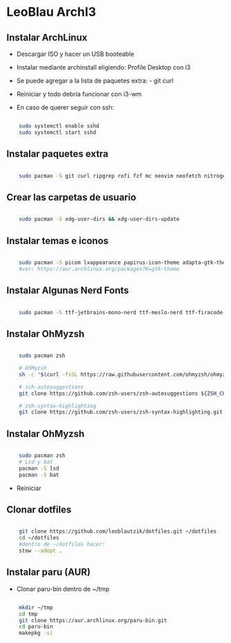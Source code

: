 # LeoBlau ArchI3


## Instalar ArchLinux

+ Descargar ISO y hacer un USB booteable
+ Instalar mediante archinstall eligiendo: Profile Desktop con i3
+ Se puede agregar a la lista de paquetes extra:
        - git curl 

+ Reiniciar y todo debría funcionar con i3-wm
+ En caso de querer seguir con ssh: 

```bash

    sudo systemctl enable sshd 
    sudo systemctl start sshd
```   


## Instalar paquetes extra

```bash

    sudo pacman -S git curl ripgrep rofi fzf mc neovim neofetch nitrogen firefox alacritty stow xclip pcmanfm zip unzip p7zip
``` 


## Crear las carpetas de usuario
    
```bash

    sudo pacman -S xdg-user-dirs && xdg-user-dirs-update
```

## Instalar temas e iconos

```bash

    sudo pacman -S picom lxappearance papirus-icon-theme adapta-gtk-theme arc-gtk-theme arc-solid-gtk-theme 
    #ver: https://aur.archlinux.org/packages?K=gtk-theme
``` 

## Instalar Algunas Nerd Fonts

```bash

    sudo pacman -S ttf-jetbrains-mono-nerd ttf-meslo-nerd ttf-firacode-nerd
``` 

## Instalar OhMyzsh

```bash

    sudo pacman zsh

    # OhMyzsh
    sh -c "$(curl -fsSL https://raw.githubusercontent.com/ohmyzsh/ohmyzsh/master/tools/install.sh)"

    # zsh-autosuggestions
    git clone https://github.com/zsh-users/zsh-autosuggestions ${ZSH_CUSTOM:-~/.oh-my-zsh/custom}/plugins/zsh-autosuggestions

    # zsh-syntax-highlighting
    git clone https://github.com/zsh-users/zsh-syntax-highlighting.git ${ZSH_CUSTOM:-~/.oh-my-zsh/custom}/plugins/zsh-syntax-highlighting

``` 

## Instalar OhMyzsh

```bash

    sudo pacman zsh
    # Lsd y bat
    pacman -S lsd
    pacman -S bat
```

+ Reiniciar
    
## Clonar dotfiles
    
```bash

    git clone https://github.com/leoblautzik/dotfiles.git ~/dotfiles
    cd ~/dotfiles
    #dentro de ~/dotfiles hacer: 
    stow --adopt .
```

## Instalar paru (AUR)

+ Clonar paru-bin dentro de ~/tmp

```bash

    mkdir ~/tmp
    cd tmp
    git clone https://aur.archlinux.org/paru-bin.git
    cd paru-bin 
    makepkg -si 
```
